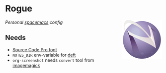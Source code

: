 # Rogue

<img src="img/spacemacs.png" align="right">

*Personal [spacemacs](https://github.com/syl20bnr/spacemacs) config*

## Needs

- [Source Code Pro font](https://github.com/adobe-fonts/source-code-pro)
- `NOTES_DIR` env-variable for [deft](https://github.com/jrblevin/deft)
- `org-screenshot` needs `convert` tool from
  [imagemagick](http://www.imagemagick.org)
